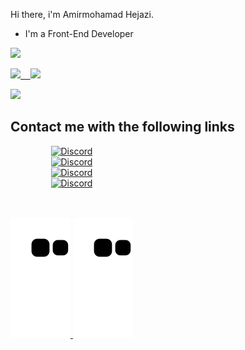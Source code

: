 Hi there, i'm Amirmohamad Hejazi.
- I'm a Front-End Developer 

![](https://komarev.com/ghpvc/?username=Amirmohamadhejazi&style=flat&color=blueviolet)

  <a href="#"><img height="150px" src="https://github-readme-stats.vercel.app/api?username=Amirmohamadhejazi&show_icons=true&theme=dracula&count_private=true" /> &nbsp;&nbsp; <img height="150px" src="https://github-readme-stats.vercel.app/api/top-langs/?username=Amirmohamadhejazi&theme=dracula&count=10&layout=compact&hide=dart,md,markdown,Rich%20Text%20Format&exclude_repo=pep8ir,vuetest" /></a>


<img height="300px" src="https://spotify-recently-played-readme.vercel.app/api?user=3sj5vwqgdthqmrernetdo8lld">


<h2>Contact me with the following links</h2>
<div style="flex-direction: row ; display: flex ; flex-wrap: wrap ; width: 100% ; justify-content: space-between">
<div style="flex-direction: column ; display: flex ; justify-content: center ; align-items: center">
  
<a href="https://discord.com/users/991284573726060615" target="_blank">
<img height="50px" width="50px" src="https://uploads-ssl.webflow.com/5a0c28c1d98b1d000187498f/5c945c3d21f1ed239a16d8de_discord-512.png" alt="Discord" />
</a>
  
<a href="https://discord.gg/r8wEFeQWPx" target="_blank">
<img height="50px" width="50px" src="https://images-ext-1.discordapp.net/external/axwZCkPEaIRSn_sabdnPymnnOkT_7bzvbQjeXY9ra9E/%3Fsize%3D1024/https/cdn.discordapp.com/icons/760482272733298759/a_2bd20bc55b80540b62ae3cf1621c4aae.gif" alt="Discord"/>
</a>
  
<a href="https://www.instagram.com/amirmohamad_hr/" target="_blank">
<img height="50px" width="50px" src="https://cdn-icons-png.flaticon.com/512/174/174855.png" alt="Discord" />
</a>

<a href="https://t.me/Amirmohamad_hr" target="_blank">
<img height="50px" width="50px" src="https://upload.wikimedia.org/wikipedia/commons/thumb/8/82/Telegram_logo.svg/640px-Telegram_logo.svg.png" alt="Discord" />
</a>

  <h2></h2>
  <a href="https://github.com/Amirmohamadhejazi" target="_blank">
  <img src="https://github.com/Amirmohamadhejazi/Amirmohamadhejazi/blob/output/github-contribution-grid-snake.svg" alt="sneke">
      <img src="https://github.com/Amirmohamadhejazi/Amirmohamadhejazi/blob/output/github-contribution-grid-snake.svg" alt="sneke">
  </a>
